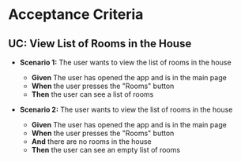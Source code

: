 # Acceptance Criteria

## UC: View List of Rooms in the House

- **Scenario 1:** The user wants to view the list of rooms in the house
    - **Given** The user has opened the app and is in the main page
    - **When** the user presses the "Rooms" button
    - **Then** the user can see a list of rooms

- **Scenario 2:** The user wants to view the list of rooms in the house
    - **Given** The user has opened the app and is in the main page
    - **When** the user presses the "Rooms" button
    - **And** there are no rooms in the house
    - **Then** the user can see an empty list of rooms
